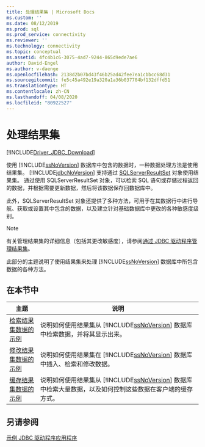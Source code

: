 ```yaml
---
title: 处理结果集 | Microsoft Docs
ms.custom: ''
ms.date: 08/12/2019
ms.prod: sql
ms.prod_service: connectivity
ms.reviewer: ''
ms.technology: connectivity
ms.topic: conceptual
ms.assetid: 4fc4b1c6-3075-4ad7-9244-865d9ede7ae6
author: David-Engel
ms.author: v-daenge
ms.openlocfilehash: 2138d2b07bd43f46b25ad42fee7ea1cbbcc68d31
ms.sourcegitcommit: fe5c45a492e19a320a1a36b037704bf132dffd51
ms.translationtype: HT
ms.contentlocale: zh-CN
ms.lasthandoff: 04/08/2020
ms.locfileid: "80922527"
---
```

# <a name="working-with-result-sets"></a>处理结果集

[!INCLUDE[Driver_JDBC_Download](../../../includes/driver_jdbc_download.md)]

使用 [!INCLUDE[ssNoVersion](../../../includes/ssnoversion-md.md)] 数据库中包含的数据时，一种数据处理方法是使用结果集。 [!INCLUDE[jdbcNoVersion](../../../includes/jdbcnoversion_md.md)] 支持通过 [SQLServerResultSet](../../../connect/jdbc/reference/sqlserverresultset-class.md) 对象使用结果集。 通过使用 SQLServerResultSet 对象，可以检索 SQL 语句或存储过程返回的数据，并根据需要更新数据，然后将该数据保存回数据库中。  
  
此外，SQLServerResultSet 对象还提供了多种方法，可用于在其数据行中进行导航、获取或设置其中包含的数据，以及建立针对基础数据库中更改的各种敏感度级别。  
  
> [!NOTE]  
> 有关管理结果集的详细信息（包括其更改敏感度），请参阅[通过 JDBC 驱动程序管理结果集](../../../connect/jdbc/managing-result-sets-with-the-jdbc-driver.md)。  
  
此部分的主题说明了使用结果集来处理 [!INCLUDE[ssNoVersion](../../../includes/ssnoversion-md.md)] 数据库中所包含数据的各种方法。  
  
## <a name="in-this-section"></a>在本节中  
  
| 主题                                                                                           | 说明                                                                                                                                                                                             |
| ----------------------------------------------------------------------------------------------- | ------------------------------------------------------------------------------------------------------------------------------------------------------------------------------------------------------- |
| [检索结果集数据的示例](../../../connect/jdbc/code-samples/retrieving-result-set-data-sample.md) | 说明如何使用结果集从 [!INCLUDE[ssNoVersion](../../../includes/ssnoversion-md.md)] 数据库中检索数据，并将其显示出来。                                                         |
| [修改结果集数据的示例](../../../connect/jdbc/code-samples/modifying-result-set-data-sample.md)   | 说明如何使用结果集在 [!INCLUDE[ssNoVersion](../../../includes/ssnoversion-md.md)] 数据库中插入、检索和修改数据。                                                      |
| [缓存结果集数据的示例](../../../connect/jdbc/code-samples/caching-result-set-data-sample.md)       | 说明如何使用结果集从 [!INCLUDE[ssNoVersion](../../../includes/ssnoversion-md.md)] 数据库中检索大量数据，以及如何控制这些数据在客户端的缓存方式。 |
  
## <a name="see-also"></a>另请参阅  

[示例 JDBC 驱动程序应用程序](../../../connect/jdbc/code-samples/sample-jdbc-driver-applications.md)  
  
